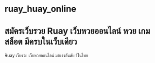 # ruay_huay_online
# สมัครเว็บรวย Ruay เว็บหวยออนไลน์ หวย เกม สล็อต มีครบในเว็บเดียว
Ruay เว็บรวย เว็บหวยออนไลน์ มาแรงอันดับ 1ในไทย
